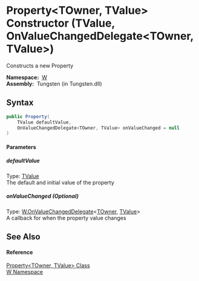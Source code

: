 Property&lt;TOwner, TValue> Constructor (TValue, OnValueChangedDelegate&lt;TOwner, TValue>)
===========================================================================================
   Constructs a new Property

  **Namespace:**  [W][1]  
  **Assembly:**  Tungsten (in Tungsten.dll)

Syntax
------

```csharp
public Property(
	TValue defaultValue,
	OnValueChangedDelegate<TOwner, TValue> onValueChanged = null
)
```

#### Parameters

##### *defaultValue*
Type: [TValue][2]  
The default and initial value of the property

##### *onValueChanged* (Optional)
Type: [W.OnValueChangedDelegate][3]&lt;[TOwner][2], [TValue][2]>  
A callback for when the property value changes


See Also
--------

#### Reference
[Property&lt;TOwner, TValue> Class][2]  
[W Namespace][1]  

[1]: ../README.md
[2]: README.md
[3]: ../OnValueChangedDelegate_2/README.md